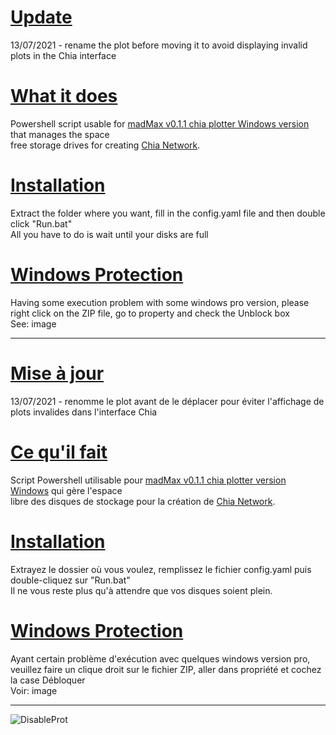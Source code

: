 # <u>Update</u>
13/07/2021 - rename the plot before moving it to avoid displaying invalid plots in the Chia interface

# <u>What it does</u>
Powershell script usable for <a href="https://github.com/stotiks/chia-plotter/releases" target="_blank" />madMax v0.1.1 chia plotter Windows version</a> that manages the space<br>
free storage drives for creating <a href="https://www.chia.net/" target="_blank" />Chia Network</a>.

# <u>Installation</u>
Extract the folder where you want, fill in the config.yaml file and then double click "Run.bat"<br>
All you have to do is wait until your disks are full

# <u>Windows Protection</u>
Having some execution problem with some windows pro version, please right click on the ZIP file, go to property and check the Unblock box<br> 
See: image

----------------------------------------------------------------------------------------------------------------------------------------------------------------
# <u>Mise à jour</u>
13/07/2021 - renomme le plot avant de le déplacer pour éviter l'affichage de plots invalides dans l'interface Chia

# <u>Ce qu'il fait</u>
Script Powershell utilisable pour <a href="https://github.com/stotiks/chia-plotter/releases" target="_blank" />madMax v0.1.1 chia plotter version Windows</a> qui gère l'espace<br> 
libre des disques de stockage pour la création de <a href="https://www.chia.net/" target="_blank" />Chia Network</a>.

# <u>Installation</u>
Extrayez le dossier où vous voulez, remplissez le fichier config.yaml puis double-cliquez sur "Run.bat"<br>
Il ne vous reste plus qu'à attendre que vos disques soient plein.

# <u>Windows Protection</u>
Ayant certain problème d'exécution avec quelques windows version pro, veuillez faire un clique droit sur le fichier ZIP, aller dans propriété et cochez la case Débloquer<br>
Voir: image

----------------------------------------------------------------------------------------------------------------------------------------------------------------

![DisableProt](https://user-images.githubusercontent.com/3422040/125165342-d59b4980-e196-11eb-90cc-275f020a66ad.png)
